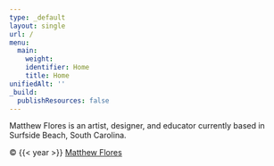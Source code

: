 ```yaml
---
type: _default
layout: single
url: /
menu:
  main:
    weight: 
    identifier: Home
    title: Home
unifiedAlt: ''
_build:
  publishResources: false
---
```


Matthew Flores is an artist, designer, and educator currently based in Surfside Beach, South Carolina.

&copy; {{< year >}} <u>[Matthew Flores](https://matthew-flores.com)</u>
